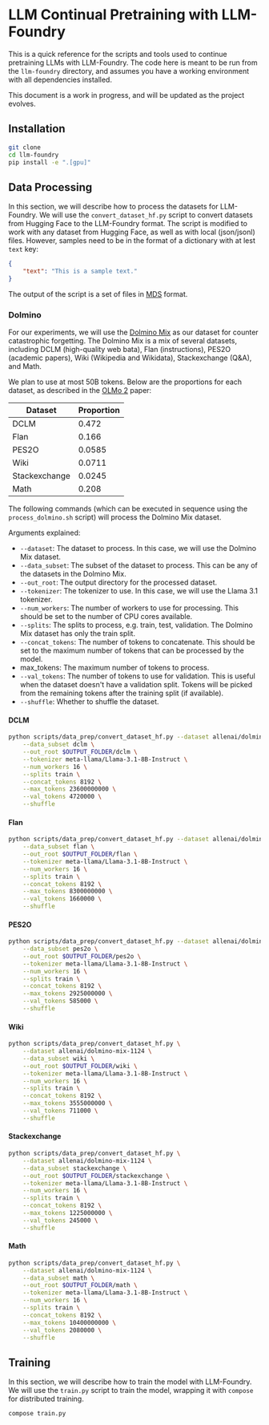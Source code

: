 # LLM Continual Pretraining with LLM-Foundry

This is a quick reference for the scripts and tools used to continue pretraining LLMs with LLM-Foundry.
The code here is meant to be run from the `llm-foundry` directory, and assumes you have a working environment with all dependencies installed.

This document is a work in progress, and will be updated as the project evolves.

## Installation

```bash
git clone 
cd llm-foundry
pip install -e ".[gpu]"
```

## Data Processing

In this section, we will describe how to process the datasets for LLM-Foundry.
We will use the `convert_dataset_hf.py` script to convert datasets from Hugging Face to the LLM-Foundry format.
The script is modified to work with any dataset from Hugging Face, as well as with local (json/jsonl) files.
However, samples need to be in the format of a dictionary with at lest `text` key:

```json
{
    "text": "This is a sample text."
}
```

The output of the script is a set of files in [MDS](https://docs.mosaicml.com/projects/streaming/en/stable/preparing_datasets/dataset_format.html#mds) format.

### Dolmino

For our experiments, we will use the [Dolmino Mix](https://huggingface.co/datasets/allenai/dolmino-mix-1124) as our dataset for counter catastrophic forgetting.
The Dolmino Mix is a mix of several datasets, including DCLM (high-quality web bata), Flan (instructions), PES2O (academic papers), Wiki (Wikipedia and Wikidata), Stackexchange (Q&A), and Math.

We plan to use at most 50B tokens. Below are the proportions for each dataset, as described in the [OLMo 2](https://arxiv.org/abs/2501.00656) paper:

| Dataset       | Proportion |
| ------------- | ---------- |
| DCLM          | 0.472      |
| Flan          | 0.166      |
| PES2O         | 0.0585     |
| Wiki          | 0.0711     |
| Stackexchange | 0.0245     |
| Math          | 0.208      |

The following commands (which can be executed in sequence using the `process_dolmino.sh` script) will process the Dolmino Mix dataset.

Arguments explained:

- `--dataset`: The dataset to process. In this case, we will use the Dolmino Mix dataset.
- `--data_subset`: The subset of the dataset to process. This can be any of the datasets in the Dolmino Mix.
- `--out_root`: The output directory for the processed dataset.
- `--tokenizer`: The tokenizer to use. In this case, we will use the Llama 3.1 tokenizer.
- `--num_workers`: The number of workers to use for processing. This should be set to the number of CPU cores available.
- `--splits`: The splits to process, e.g. train, test, validation. The Dolmino Mix dataset has only the train split.
- `--concat_tokens`: The number of tokens to concatenate. This should be set to the maximum number of tokens that can be processed by the model.
- max_tokens: The maximum number of tokens to process.
- `--val_tokens`: The number of tokens to use for validation. This is useful when the dataset doesn't have a validation split. Tokens will be picked from the remaining tokens after the training split (if available).
- `--shuffle`: Whether to shuffle the dataset.

#### DCLM

```bash
python scripts/data_prep/convert_dataset_hf.py --dataset allenai/dolmino-mix-1124 \
    --data_subset dclm \
    --out_root $OUTPUT_FOLDER/dclm \
    --tokenizer meta-llama/Llama-3.1-8B-Instruct \
    --num_workers 16 \
    --splits train \
    --concat_tokens 8192 \
    --max_tokens 23600000000 \
    --val_tokens 4720000 \
    --shuffle
```

#### Flan

```bash
python scripts/data_prep/convert_dataset_hf.py --dataset allenai/dolmino-mix-1124 \
    --data_subset flan \
    --out_root $OUTPUT_FOLDER/flan \
    --tokenizer meta-llama/Llama-3.1-8B-Instruct \
    --num_workers 16 \
    --splits train \
    --concat_tokens 8192 \
    --max_tokens 8300000000 \
    --val_tokens 1660000 \
    --shuffle
```

#### PES2O

```bash
python scripts/data_prep/convert_dataset_hf.py --dataset allenai/dolmino-mix-1124 \
    --data_subset pes2o \
    --out_root $OUTPUT_FOLDER/pes2o \
    --tokenizer meta-llama/Llama-3.1-8B-Instruct \
    --num_workers 16 \
    --splits train \
    --concat_tokens 8192 \
    --max_tokens 2925000000 \
    --val_tokens 585000 \
    --shuffle
```

#### Wiki

```bash
python scripts/data_prep/convert_dataset_hf.py \
    --dataset allenai/dolmino-mix-1124 \
    --data_subset wiki \
    --out_root $OUTPUT_FOLDER/wiki \
    --tokenizer meta-llama/Llama-3.1-8B-Instruct \
    --num_workers 16 \
    --splits train \
    --concat_tokens 8192 \
    --max_tokens 3555000000 \
    --val_tokens 711000 \
    --shuffle
```

#### Stackexchange

```bash
python scripts/data_prep/convert_dataset_hf.py \
    --dataset allenai/dolmino-mix-1124 \
    --data_subset stackexchange \
    --out_root $OUTPUT_FOLDER/stackexchange \
    --tokenizer meta-llama/Llama-3.1-8B-Instruct \
    --num_workers 16 \
    --splits train \
    --concat_tokens 8192 \
    --max_tokens 1225000000 \
    --val_tokens 245000 \
    --shuffle
```

#### Math

```bash
python scripts/data_prep/convert_dataset_hf.py \
    --dataset allenai/dolmino-mix-1124 \
    --data_subset math \
    --out_root $OUTPUT_FOLDER/math \
    --tokenizer meta-llama/Llama-3.1-8B-Instruct \
    --num_workers 16 \
    --splits train \
    --concat_tokens 8192 \
    --max_tokens 10400000000 \
    --val_tokens 2080000 \
    --shuffle
```

## Training

In this section, we will describe how to train the model with LLM-Foundry.
We will use the `train.py` script to train the model, wrapping it with `compose` for distributed training.

```bash
compose train.py
```

